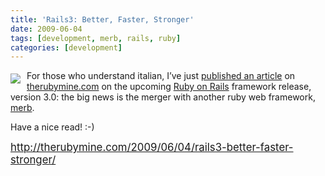 ```yaml
---
title: 'Rails3: Better, Faster, Stronger'
date: 2009-06-04
tags: [development, merb, rails, ruby]
categories: [development]
---
```


<div style="float:left; margin:5px 10px 0 0;"><img style="display:inline-block"
src="/posts/2009-06-04-rails3-better-faster-stronger/rails3-harder-better-faster-stronger.png"
/></div>

<p>For those who understand italian, I&#8217;ve just <a
href="http://therubymine.com/2009/06/04/rails3-better-faster-stronger/">published
an article</a> on <a href="http://therubymine.com/">therubymine.com</a> on the
upcoming <a href="http://rubyonrails.com/">Ruby on Rails</a> framework release,
version 3.0: the big news is the merger with another ruby web framework, <a
href="http://merbivore.com/">merb</a>.</p>

<p>Have a nice read! :-)</p>

<p><big><a href="http://web.archive.org/web/20100125191434/http://therubymine.com/2009/06/04/rails3-better-faster-stronger/">http://therubymine.com/2009/06/04/rails3-better-faster-stronger/</a></big></p>

